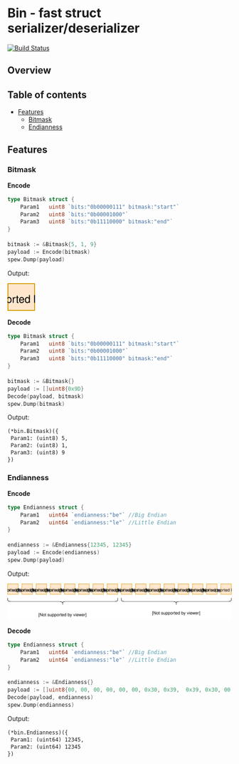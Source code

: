 # Bin - fast struct serializer/deserializer

[![Build Status](https://cloud.drone.io/api/badges/dyrkin/bin/status.svg?branch=master)](https://cloud.drone.io/dyrkin/bin)

## Overview

## Table of contents
* [Features](#features)
    * [Bitmask](#bitmask)
    * [Endianness](#endianness)

## Features

### Bitmask

**Encode**

```go
type Bitmask struct {
    Param1   uint8 `bits:"0b00000111" bitmask:"start"`
    Param2   uint8 `bits:"0b00001000"`
    Param3   uint8 `bits:"0b11110000" bitmask:"end"`
}

bitmask := &Bitmask{5, 1, 9}
payload := Encode(bitmask)
spew.Dump(payload)
```

Output:

![9D](readme/bitmask.svg)

**Decode**

```go
type Bitmask struct {
    Param1   uint8 `bits:"0b00000111" bitmask:"start"`
    Param2   uint8 `bits:"0b00001000"`
    Param3   uint8 `bits:"0b11110000" bitmask:"end"`
}

bitmask := &Bitmask{}
payload := []uint8{0x9D}
Decode(payload, bitmask)
spew.Dump(bitmask)
```

Output:

```shell
(*bin.Bitmask)({
 Param1: (uint8) 5,
 Param2: (uint8) 1,
 Param3: (uint8) 9
})
```

### Endianness

**Encode**

```go
type Endianness struct {
    Param1   uint64 `endianness:"be"` //Big Endian
    Param2   uint64 `endianness:"le"` //Little Endian
}

endianness := &Endianness{12345, 12345}
payload := Encode(endianness)
spew.Dump(payload)
```

Output:

![00 00 00 00 00 00 0x30 0x39 0x30 0x39 00 00 00 00 00 00](readme/endianness.svg)

**Decode**

```go
type Endianness struct {
    Param1   uint64 `endianness:"be"` //Big Endian
    Param2   uint64 `endianness:"le"` //Little Endian
}

endianness := &Endianness{}
payload := []uint8{00, 00, 00, 00, 00, 00, 0x30, 0x39,  0x39, 0x30, 00, 00, 00, 00, 00, 00}
Decode(payload, endianness)
spew.Dump(endianness)
```

Output:

```shell
(*bin.Endianness)({
 Param1: (uint64) 12345,
 Param2: (uint64) 12345
})
```
